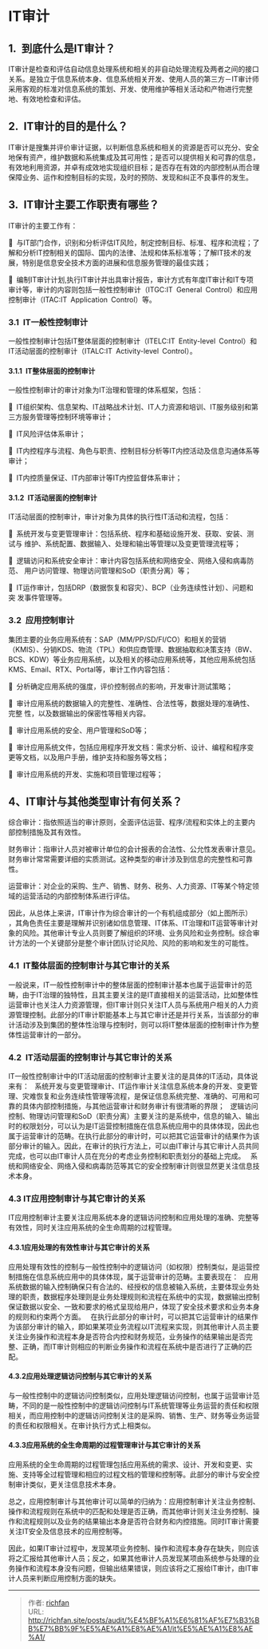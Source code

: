 # IT审计

## 1. 到底什么是IT审计？

IT审计是检查和评估自动信息处理系统和相关的非自动处理流程及两者之间的接口关系。是独立于信息系统本身、信息系统相关开发、使用人员的第三方－IT审计师采用客观的标准对信息系统的策划、开发、使用维护等相关活动和产物进行完整地、有效地检查和评估。

## 2. IT审计的目的是什么？

IT审计是搜集并评价审计证据，以判断信息系统和相关的资源是否可以充分、安全地保有资产，维护数据和系统集成及其可用性；是否可以提供相关和可靠的信息，有效地利用资源，并卓有成效地实现组织目标；是否存在有效的内部控制从而合理保障业务、运作和控制目标的实现，及时的预防、发现和纠正不良事件的发生。  

## 3. IT审计主要工作职责有哪些？

IT审计的主要工作有：  

 与IT部门合作，识别和分析评估IT风险，制定控制目标、标准、程序和流程；了 解和分析IT控制相关的国际、国内的法律、法规和体系标准等；了解IT技术的发展，特别是信息安全技术方面的进展和信息服务管理的最佳实践；  

 编制IT审计计划,执行IT审计并出具审计报告，审计方式有年度IT审计和IT专项审计等，审计的内容则包括一般性控制审计（ITGC:IT General Control）和应用控制审计（ITAC:IT Application Control）等。

### 3.1 IT一般性控制审计

一般性控制审计包括IT整体层面的控制审计（ITELC:IT Entity-level Control）和IT活动层面的控制审计（ITALC:IT Activity-level Control）。

#### 3.1.1 IT整体层面的控制审计

一般性控制审计的审计对象为IT治理和管理的体系框架，包括：  

 IT组织架构、信息架构、IT战略战术计划、IT人力资源和培训、IT服务级别和第三方服务管理等控制环境等审计；

 IT风险评估体系审计；  

 IT内控程序与流程、角色与职责、控制目标分析等IT内控活动及信息沟通体系等 审计；

 IT内控质量保证、IT内部审计等IT内控监督体系审计；

#### 3.1.2 IT活动层面的控制审计

IT活动层面的控制审计，审计对象为具体的执行性IT活动和流程，包括：

 系统开发与变更管理审计：包括系统、程序和基础设施开发、获取、安装、测试与 维护、系统配置、数据输入、处理和输出等管理以及变更管理流程等； 

 逻辑访问和系统安全审计：审计内容包括系统和网络安全、网络入侵和病毒防范、 用户访问管理、物理访问管理和SoD（职责分离）等；

 IT运作审计，包括DRP（数据恢复和容灾）、BCP（业务连续性计划）、问题和突 发事件管理等。  

### 3.2 应用控制审计

集团主要的业务应用系统有：SAP（MM/PP/SD/FI/CO）和相关的营销（KMIS）、分销KDS、物流（TPL）和供应商管理、数据抽取和决策支持（BW、BCS、KDW）等业务应用系统，以及相关的移动应用系统等，其他应用系统包括KMS、Email、RTX、Portal等，审计工作内容包括：

 分析确定应用系统的强度，评价控制弱点的影响，开发审计测试策略；  

 审计应用系统的数据输入的完整性、准确性、合法性等，数据处理的准确性、完整 性，以及数据输出的保密性等相关内容。

 审计应用系统的安全、用户管理和SoD等；  

 审计应用系统文件，包括应用程序开发文档：需求分析、设计、编程和程序变更等文档，以及用户手册，维护支持和服务等文档；

 审计应用系统的开发、实施和项目管理过程等；  

## 4、IT审计与其他类型审计有何关系？

综合审计：指依照适当的审计原则，全面评估运营、程序/流程和实体上的主要内部控制措施及其有效性。

财务审计：指审计人员对被审计单位的会计报表的合法性、公允性发表审计意见。财务审计常常需要详细的实质测试。这种类型的审计涉及到信息的完整性和可靠性。

运营审计：对企业的采购、生产、销售、财务、税务、人力资源、IT等某个特定领域的运营活动的内部控制体系进行评估。

因此，从总体上来讲，IT审计作为综合审计的一个有机组成部分（如上图所示） ，其角色责任主要是理解并识别诸如信息管理、IT体系、IT治理和IT运营等审计对象的风险。其他审计专业人员则要了解组织的环境、业务风险和业务控制。综合审计方法的一个关键部分是整个审计团队讨论风险、风险的影响和发生的可能性。

### 4.1 IT整体层面的控制审计与其它审计的关系  

一般说来，IT一般性控制审计中的整体层面的控制审计基本也属于运营审计的范畴，由于IT治理的独特性，且其主要关注的是IT直接相关的运营活动，比如整体性运营审计也关注人力资源管理，但IT审计则只关注IT人员与系统用户相关的人力资源管理控制。此部分的IT审计职能基本上与其它审计还是并行关系，当该部分的审计活动涉及到集团的整体性治理与控制时，则可以将IT整体层面的控制审计作为整体性运营审计的一部分。

### 4.2 IT活动层面的控制审计与其它审计的关系

IT一般性控制审计中的IT活动层面的控制审计主要关注的是具体的IT活动，具体说来有：  系统开发与变更管理审计、IT运作审计关注信息系统本身的开发、变更管理、灾难恢复和业务连续性管理等流程，是保证信息系统完整、准确的、可用和可靠的具体内部控制措施，与其他运营审计和财务审计有很清晰的界限；  逻辑访问控制、物理访问管理和SoD（职责分离）主要关注的是系统中，信息的输入、输出时的权限划分，可以认为是IT运营控制措施在信息系统应用中的具体体现，因此也属于运营审计的范畴。在执行此部分的审计时，可以把其它运营审计的结果作为该部分审计的输入。因此，在审计的执行方法上，可以由IT审计与其它审计人员共同完成，也可以由IT审计人员在充分的考虑业务控制和职责划分的基础上完成。  系统和网络安全、网络入侵和病毒防范等其它的安全控制审计则很显然更关注信息技术本身。  

### 4.3 IT应用控制审计与其它审计的关系  

IT应用控制审计主要关注应用系统本身的逻辑访问控制和应用处理的准确、完整等有效性，同时关注应用系统的全生命周期的过程管理。  

#### 4.3.1应用处理的有效性审计与其它审计的关系  

应用处理有效性的控制与一般性控制中的逻辑访问（如权限）控制类似，是运营控制措施在信息系统应用中的具体体现，属于运营审计的范畴。主要表现在：  应用系统数据的输入控制确保只有合法的、经授权的信息被输入系统，主要体现业务处理的职责，数据程序处理则是业务处理规则和流程在系统中的实现，数据输出控制保证数据以安全、一致和要求的格式呈现给用户，体现了安全技术要求和业务本身的规则和约束两个方面。  在执行此部分的审计时，可以把其它运营审计的结果作为该部分审计的输入，即如果某项业务流程以IT流程来实现，则其他审计人员主要关注业务操作和流程本身是否符合内控和财务规范，业务操作的结果输出是否完整、正确，而IT审计则相应的判断业务操作和流程在系统中是否进行了正确的匹配。  

#### 4.3.2应用处理逻辑访问控制与其它审计的关系  

与一般性控制中的逻辑访问控制类似，应用处理逻辑访问控制，也属于运营审计范畴，不同的是一般性控制中的逻辑访问控制与IT系统管理等业务运营的责任和权限相关，而应用控制中的逻辑访问控制关注的是采购、销售、生产、财务等业务运营的责任和权限相关。在审计执行方式上相类似。

#### 4.3.3应用系统的全生命周期的过程管理审计与其它审计的关系  

应用系统的全生命周期的过程管理包括应用系统的需求、设计、开发和变更、实施、支持等全过程管理和相应的过程文档的管理和控制等。此部分的审计与安全控制审计类似，更关注信息技术本身。    

总之，应用控制审计与其他审计可以简单的归纳为：应用控制审计关注业务控制、操作和流程规则在系统中的匹配和处理是否正确，而其他审计则关注业务控制、操作和流程规则以及业务的结果输出本身是否符合财务和内控措施。同时IT审计需要关注IT安全及信息技术的应用控制等。  

因此，如果IT审计过程中，发现某项业务控制、操作和流程本身存在缺失，则应该将之汇报给其他审计人员；反之，如果其他审计人员发现某项由系统参与处理的业务操作和流程本身没有问题，但输出结果错误，则应该将之汇报给IT审计，由IT审计人员来判断应用控制方面的缺失。

---

> 作者: [richfan](https://richfan.site/)  
> URL: http://richfan.site/posts/audit/%E4%BF%A1%E6%81%AF%E7%B3%BB%E7%BB%9F%E5%AE%A1%E8%AE%A1/it%E5%AE%A1%E8%AE%A1/  

